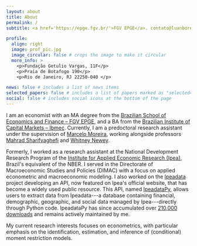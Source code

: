 ```yaml
---
layout: about
title: About
permalink: /
subtitle: <a href='https://epge.fgv.br/'>FGV EPGE</a>. contato@luanborelli.net.

profile:
  align: right
  image: prof_pic.jpg
  image_circular: false # crops the image to make it circular
  more_info: >
    <p>Fundação Getulio Vargas, 11F</p>
    <p>Praia de Botafogo 190</p>
    <p>Rio de Janeiro, RJ 22250-040 </p>

news: false # includes a list of news items
selected_papers: false # includes a list of papers marked as "selected={true}"
social: false # includes social icons at the bottom of the page
---
```


I am an economist with an MA degree from the [Brazilian School of Economics and Finance – FGV EPGE](https://epge.fgv.br/), and a BA from the [Brazilian Institute of Capital Markets – Ibmec](https://en.wikipedia.org/wiki/Ibmec). Currently, I am a 
predoctoral research assistant under the supervision of [Marcelo Moreira](https://sites.google.com/site/moreiramarceloj/), working alongside professors [Mahrad Sharifvaghefi](https://sites.google.com/site/moreiramarceloj/) and [Whitney Newey](https://economics.mit.edu/people/faculty/whitney-newey). 

Formerly, I worked as a research assistant at the National Development Research Program of the [Institute for Applied Economic Research (Ipea)](http://www.ipeadata.gov.br/Default.aspx), Brazil's equivalent of the NBER. I served in the Directorate of Macroeconomic Studies and Policies (DIMAC) with a focus on applied econometric and macroeconomic modeling. I also worked on the [Ipeadata](http://www.ipeadata.gov.br/Default.aspx) project developing an API, now featured on Ipea's official website, that has become a widely used public resource. This API, named [IpeadataPy](https://github.com/luanborelli/ipeadatapy), allows users to extract data from Ipeadata---a database containing financial, demographic, geographic, and social data managed by Ipea---directly through Python code. IpeadataPy has since accumulated over [210,000 downloads](https://www.pepy.tech/projects/ipeadatapy) and remains actively maintained by me.

My current research interests focuses on econometrics, with particular emphasis on the identification, estimation, and inference of (conditional) moment restriction models.
